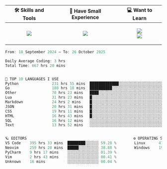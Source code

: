 <table align="center">
    <thead>
        <tr>
            <!-- <th>📊 My Coding Stats</th> -->
            <th>🛠 Skills and Tools</th>
            <th>🍼 Have Small Experience</th>
            <th>💻 Want to Learn</th>
        </tr>
    </thead>
    <tbody>
        <tr>
            <!-- <td> -->
            <!--   <p align="center"> -->
            <!--     <img src="https://wakatime.com/share/@45c37f30-78f2-4b42-863d-611feedbfacb/c2c6600d-b2f3-4ab1-a91c-e97e023d2a30.svg" alt="Coding Stats"> -->
            <!--   </p> -->
            <!-- </td> -->
            <td>
                <p align="center">
                    <img src="https://skillicons.dev/icons?i=go,python,postgres,git,kafka,redis,docker,linux,arch,neovim&perline=5">
                </p>
            </td>
            <td>
                <p align="center">
                    <img src="https://skillicons.dev/icons?i=html,css,md,bash&perline=2"></br>
                </p>
            </td>
            <td>
                <p align="center">
                    <img src="https://skillicons.dev/icons?i=kubernetes,grafana,rabbitmq,htmx,rust&perline=45"></br>
                    <img src="https://skillicons.dev/icons?i=ts,solidity,lua,raspberrypi,fastapi&perline=5">
                </p>
            </td>
        </tr>
    </tbody>
</table>

<!--START_SECTION:waka-->

```go
From: 18 September 2024 — To: 26 October 2025

Daily Average Coding: 3 hrs
Total Time: 667 hrs 20 mins


🤖 TOP 10 LANGUAGES I USE
Python               231 hrs 55 mins  █████████████░░░░░░░░░░░░░░░░░░░░░░░░░░░ 34.75 %
Go                   180 hrs 18 mins  ██████████░░░░░░░░░░░░░░░░░░░░░░░░░░░░░░ 27.02 %
Other                70 hrs 23 mins   ████░░░░░░░░░░░░░░░░░░░░░░░░░░░░░░░░░░░░ 10.55 %
Lua                  31 hrs 23 mins   █░░░░░░░░░░░░░░░░░░░░░░░░░░░░░░░░░░░░░░░ 04.70 %
Markdown             24 hrs 2 mins    █░░░░░░░░░░░░░░░░░░░░░░░░░░░░░░░░░░░░░░░ 03.60 %
JSON                 20 hrs 31 mins   █░░░░░░░░░░░░░░░░░░░░░░░░░░░░░░░░░░░░░░░ 03.08 %
CSS                  19 hrs 11 mins   █░░░░░░░░░░░░░░░░░░░░░░░░░░░░░░░░░░░░░░░ 02.88 %
HTML                 16 hrs 43 mins   █░░░░░░░░░░░░░░░░░░░░░░░░░░░░░░░░░░░░░░░ 02.51 %
SQL                  16 hrs 12 mins   ░░░░░░░░░░░░░░░░░░░░░░░░░░░░░░░░░░░░░░░░ 02.43 %
Text                 13 hrs 52 mins   ░░░░░░░░░░░░░░░░░░░░░░░░░░░░░░░░░░░░░░░░ 02.08 %


🪐 EDITORS                                                ⚙️ OPERATING SYSTEMS
VS Code    395 hrs 33 mins  ████████░░░░░░ 59.28 %        Linux      476 hrs 40 mins  ██████████░░░░ 71.43 %
Neovim     259 hrs 28 mins  █████░░░░░░░░░ 38.88 %        Windows    190 hrs 39 mins  ███░░░░░░░░░░░ 28.57 %
PyCharm    9 hrs 17 mins    ░░░░░░░░░░░░░░ 01.39 %        
Vim        2 hrs 43 mins    ░░░░░░░░░░░░░░ 00.41 %        
Unknown    16 mins          ░░░░░░░░░░░░░░ 00.04 %        
```

<!--END_SECTION:waka-->

<!--
<table align="center">
  <thead>
    <tr>
      <th>📊 My Coding Stats</th>
   </tr>
  </thead>
  <tbody>
    <tr>
      <td>
        <p align="center">
          <img src="https://wakatime.com/share/@45c37f30-78f2-4b42-863d-611feedbfacb/c2c6600d-b2f3-4ab1-a91c-e97e023d2a30.svg" alt="Coding Stats">
        </p>
      </td>
    </tr>
  </tbody>
</table>
-->

